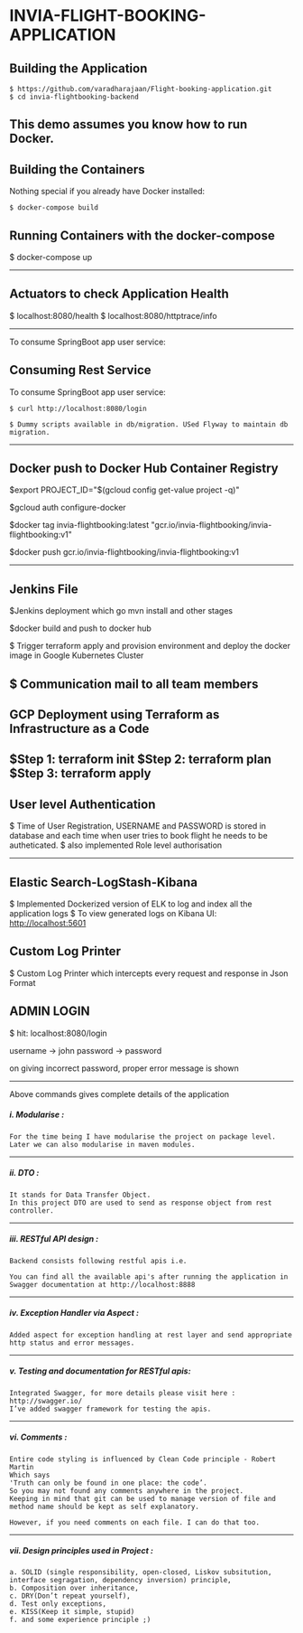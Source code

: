 INVIA-FLIGHT-BOOKING-APPLICATION 
=========================

Building the Application
---------------------
    $ https://github.com/varadharajaan/Flight-booking-application.git
    $ cd invia-flightbooking-backend

This demo assumes you know how to run Docker.
------------------------------------------------------------------------------------------------------------------------
Building the Containers
----------------------
Nothing special if you already have Docker installed:

    $ docker-compose build 


Running Containers with the docker-compose
------------------------------------------

$ docker-compose up


------------------------------------------------------------------------------------------------------------------------ 

Actuators to check Application Health 
--------------------------------------
$ localhost:8080/health
$ localhost:8080/httptrace/info



------------------------------------------------------------------------------------------------------------------------ 
To consume SpringBoot app user service:
    
Consuming Rest Service
---------------------
To consume SpringBoot app user service:

    $ curl http://localhost:8080/login
    
    $ Dummy scripts available in db/migration. USed Flyway to maintain db migration.
    
------------------------------------------------------------------------------------------------------------------------

Docker push to Docker Hub Container Registry
---------------------

$export PROJECT_ID="$(gcloud config get-value project -q)"

$gcloud auth configure-docker

$docker tag invia-flightbooking:latest "gcr.io/invia-flightbooking/invia-flightbooking:v1"

$docker push gcr.io/invia-flightbooking/invia-flightbooking:v1

------------------------------------------------------------------------------------------------------------------------
Jenkins File
--------------

$Jenkins deployment which go mvn install and other stages

$docker build and push to docker hub

$ Trigger terraform apply and provision environment and deploy the docker image in Google Kubernetes Cluster

$ Communication mail to all team members
------------------------------------------------------------------------------------------------------------------------
GCP Deployment using Terraform as Infrastructure as a Code
-------------------------------------

$Step 1: terraform init
$Step 2: terraform plan
$Step 3: terraform apply
------------------------------------------------------------------------------------------------------------------------
User level Authentication   
--------------------------

 $ Time of User Registration, USERNAME and PASSWORD is stored in database and each time when user tries to book flight he needs to be autheticated.
 $ also implemented Role level authorisation 

------------------------------------------------------------------------------------------------------------------------
    
Elastic Search-LogStash-Kibana  
--------------------------
$ Implemented Dockerized version of ELK to log and index all the application logs
$ To view generated logs on Kibana UI: [http://localhost:5601](http://localhost:5601)

Custom Log Printer
--------------------------
$ Custom Log Printer which intercepts every request and response in Json Format

ADMIN LOGIN
--------------------------
$ hit: localhost:8080/login

username -> john
password -> password

on giving incorrect password, proper error message is shown

------------------------------------------------------------------------------------------------------------------------

Above commands gives complete details of the application

##### i. Modularise :
	For the time being I have modularise the project on package level.
	Later we can also modularise in maven modules.

------------------------------------------------------------------------------------------------------------------------
##### ii. DTO :
	It stands for Data Transfer Object.
	In this project DTO are used to send as response object from rest controller.

------------------------------------------------------------------------------------------------------------------------
##### iii. RESTful API design :
	Backend consists following restful apis i.e.

	You can find all the available api's after running the application in Swagger documentation at http://localhost:8888
------------------------------------------------------------------------------------------------------------------------
##### iv. Exception Handler via Aspect :
	Added aspect for exception handling at rest layer and send appropriate http status and error messages.

------------------------------------------------------------------------------------------------------------------------
##### v. Testing and documentation for RESTful apis:
	Integrated Swagger, for more details please visit here : http://swagger.io/
	I’ve added swagger framework for testing the apis.

------------------------------------------------------------------------------------------------------------------------
##### vi. Comments :
	Entire code styling is influenced by Clean Code principle - Robert Martin
	Which says
	'Truth can only be found in one place: the code’.
	So you may not found any comments anywhere in the project.
	Keeping in mind that git can be used to manage version of file and method name should be kept as self explanatory.

	However, if you need comments on each file. I can do that too.

------------------------------------------------------------------------------------------------------------------------
##### vii. Design principles used in Project :
	a. SOLID (single responsibility, open-closed, Liskov subsitution, interface segragation, dependency inversion) principle,
	b. Composition over inheritance,
	c. DRY(Don’t repeat yourself),
	d. Test only exceptions,
	e. KISS(Keep it simple, stupid)
	f. and some experience principle ;)







